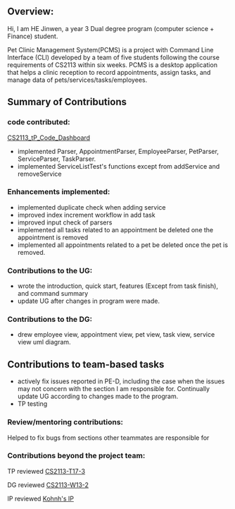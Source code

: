 ## Overview:
Hi, I am HE Jinwen, a year 3 Dual degree program (computer science + Finance) student.

Pet Clinic Management System(PCMS) is a project with Command Line Interface (CLI) developed by a team of five students 
following the course requirements of CS2113 within six weeks. PCMS is a desktop application that helps a clinic 
reception to record appointments, assign tasks, and manage data of pets/services/tasks/employees.

## Summary of Contributions
### code contributed: 
[CS2113_tP_Code_Dashboard](https://nus-cs2113-ay2223s1.github.io/tp-dashboard/?search=sylviahe171&breakdown=true&sort=groupTitle&sortWithin=title&since=2022-09-16&timeframe=commit&mergegroup=&groupSelect=groupByRepos&checkedFileTypes=docs~functional-code~test-code~other)
- implemented Parser, AppointmentParser, EmployeeParser, PetParser, ServiceParser, TaskParser.
- implemented ServiceListTest's functions except from addService and removeService

### Enhancements implemented: 
- implemented duplicate check when adding service
- improved index increment workflow in add task
- improved input check of parsers
- implemented all tasks related to an appointment be deleted one the appointment is removed
- implemented all appointments related to a pet be deleted once the pet is removed.

### Contributions to the UG: 
- wrote the introduction, quick start, features (Except from task finish), and command summary
- update UG after changes in program were made.
### Contributions to the DG: 
- drew employee view, appointment view, pet view, task view, service view uml diagram.

## Contributions to team-based tasks
- actively fix issues reported in PE-D, including the case when the issues may not concern with the section I am responsible for.
Continually update UG according to changes made to the program.
- TP testing

### Review/mentoring contributions: 
Helped to fix bugs from sections other teammates are responsible for


### Contributions beyond the project team:
TP reviewed
[CS2113-T17-3](https://github.com/sylviahe171/ped/issues)

DG reviewed
[CS2113-W13-2](https://github.com/nus-cs2113-AY2223S1/tp/pull/6)

IP reviewed
[Kohnh's IP](https://github.com/nus-cs2113-AY2223S1/ip/pull/33)
